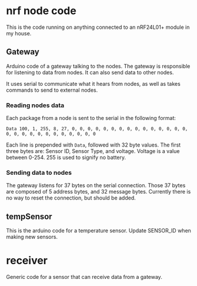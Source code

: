 # nrf node code

This is the code running on anything connected to an nRF24L01+ module in my house.

## Gateway

Arduino code of a gateway talking to the nodes. The gateway is responsible for listening to data from nodes.
It can also send data to other nodes.

It uses serial to communicate what it hears from nodes, as well as takes commands to send to external nodes.

### Reading nodes data

Each package from a node is sent to the serial in the following format:

    Data 100, 1, 255, 8, 27, 0, 0, 0, 0, 0, 0, 0, 0, 0, 0, 0, 0, 0, 0, 0, 0, 0, 0, 0, 0, 0, 0, 0, 0, 0, 0, 0

Each line is prepended with `Data`, followed with 32 byte values. The first three bytes are: Sensor ID, Sensor Type, and voltage.
Voltage is a value between 0-254. 255 is used to signify no battery.

### Sending data to nodes

The gateway listens for 37 bytes on the serial connection. Those 37 bytes are composed of 5 address bytes, and 32 message bytes.
Currently there is no way to reset the connection, but should be added.

## tempSensor

This is the arduino code for a temperature sensor. Update SENSOR_ID when making new sensors.

# receiver

Generic code for a sensor that can receive data from a gateway.
